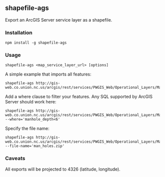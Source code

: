 ## shapefile-ags

Export an ArcGIS Server service layer as a shapefile.

### Installation

    npm install -g shapefile-ags

### Usage

    shapefile-ags <map_service_layer_url> [options]

A simple example that imports all features:

    shapefile-ags http://gis-web.co.union.nc.us/arcgis/rest/services/PWGIS_Web/Operational_Layers/MapServer/5

Add a where clause to filter your features. Any SQL supported by ArcGIS Server should work here:

    shapefile-ags http://gis-web.co.union.nc.us/arcgis/rest/services/PWGIS_Web/Operational_Layers/MapServer/5 --where='manhole_depth<6'

Specify the file name:

    shapefile-ags http://gis-web.co.union.nc.us/arcgis/rest/services/PWGIS_Web/Operational_Layers/MapServer/5 --file-name='man_holes.zip'

### Caveats

All exports will be projected to 4326 (latitude, longitude).
